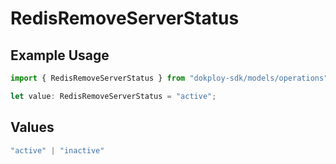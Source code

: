 # RedisRemoveServerStatus

## Example Usage

```typescript
import { RedisRemoveServerStatus } from "dokploy-sdk/models/operations";

let value: RedisRemoveServerStatus = "active";
```

## Values

```typescript
"active" | "inactive"
```